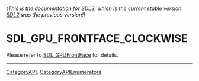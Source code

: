 ###### (This is the documentation for SDL3, which is the current stable version. [SDL2](https://wiki.libsdl.org/SDL2/) was the previous version!)
# SDL_GPU_FRONTFACE_CLOCKWISE

Please refer to [SDL_GPUFrontFace](SDL_GPUFrontFace) for details.

----
[CategoryAPI](CategoryAPI), [CategoryAPIEnumerators](CategoryAPIEnumerators)

